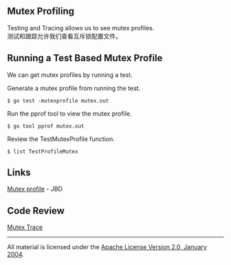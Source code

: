 ## Mutex Profiling

Testing and Tracing allows us to see mutex profiles.  
测试和跟踪允许我们查看互斥锁配置文件。

## Running a Test Based Mutex Profile

We can get mutex profiles by running a test.

Generate a mutex profile from running the test.

	$ go test -mutexprofile mutex.out

Run the pprof tool to view the mutex profile.

	$ go tool pprof mutex.out

Review the TestMutexProfile function.

	$ list TestProfileMutex

## Links

[Mutex profile](https://rakyll.org/mutexprofile) - JBD

## Code Review

[Mutex Trace](mutex_test.go)
___
All material is licensed under the [Apache License Version 2.0, January 2004](http://www.apache.org/licenses/LICENSE-2.0).
